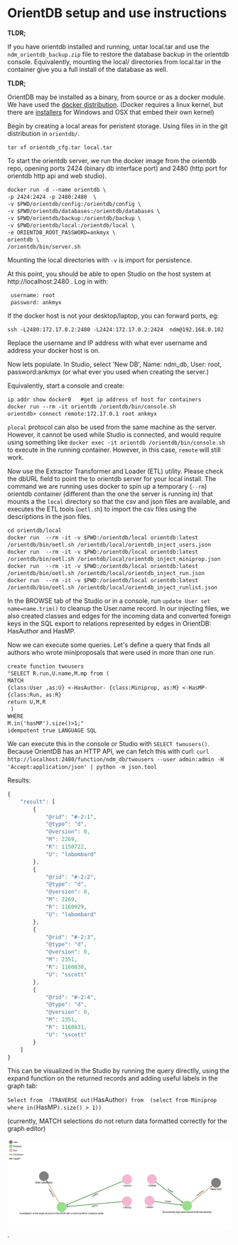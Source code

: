 # OrientDB setup and use instructions

**TLDR;**

If you have orientdb installed and running, untar local.tar and use
the `ndm_orientdb_backup.zip` file to restore the database backup in
the orientdb console. Equivalently, mounting the local/ directories from local.tar
in the container give you a full install of the database as well.

**TLDR;**


OrientDB may be installed as a binary, from source or as a docker
module. We have used the [docker distribution](
https://www.linuxbabe.com/linux-server/install-docker-on-debian-8-jessie-server).
(Docker requires a linux kernel, but there are [installers](https://docs.docker.com/engine/installation/) for Windows
and OSX that embed their own kernel)

Begin by creating a local areas for peristent storage. Using files in
in the git distribution in `orientdb/`.

    tar xf orientdb_cfg.tar local.tar

To start the orientdb server, we run the docker image from the
orientdb repo, opening ports
2424 (binary db interface port) and 2480 (http port for orientdb http
api and web studio).

```
docker run -d --name orientdb \
-p 2424:2424 -p 2480:2480  \
-v $PWD/orientdb/config:/orientdb/config \
-v $PWD/orientdb/databases:/orientdb/databases \
-v $PWD/orientdb/backup:/orientdb/backup \
-v $PWD/orientdb/local:/orientdb/local \
-e ORIENTDB_ROOT_PASSWORD=ankmyx \
orientdb \
/orientdb/bin/server.sh
```

Mounting the local directories with `-v` is import for persistence.

At this point, you should be able to open Studio on the host system at
http://localhost:2480 . Log in with:
```
 username: root
 password: ankmyx
```
If the docker host is not your desktop/laptop, you can forward ports, eg:

    ssh -L2480:172.17.0.2:2480 -L2424:172.17.0.2:2424  ndm@192.168.0.102

Replace the username and  IP address with what ever username and  address your docker host is on.

Now lets populate. In Studio, select 'New DB', Name: ndm_db, User:
root, password:ankmyx (or what ever you used when creating the
server.)

Equivalently, start a console and create:

```
ip addr show docker0   #get ip address of host for containers
docker run --rm -it orientdb /orientdb/bin/console.sh
orientdb> connect remote:172.17.0.1 root ankmyx
```
`plocal` protocol can also be used from the same machine as the
server. However, it cannot be used while Studio is connected, and
would require using something like `docker exec -it orientdb /orientdb/bin/console.sh` 
to execute in the running container. However, in this case, `remote`
will still work.

Now use the Extractor Transformer and Loader (ETL) utility. Please
check the dbURL field to point the to orientdb server for your local
install. The command we are running uses docker to spin up a temporary
(`--rm`) orientdb container (different than the one the server is
running in) that mounts a the `local` directory so that the csv and
json files are available, and executes the ETL tools (`oetl.sh`) to
import the csv files using the descriptions in the json files.

```
cd orientdb/local
docker run  --rm -it -v $PWD:/orientdb/local orientdb:latest /orientdb/bin/oetl.sh /orientdb/local/orientdb_inject_users.json
docker run  --rm -it -v $PWD:/orientdb/local orientdb:latest /orientdb/bin/oetl.sh /orientdb/local/orientdb_inject_miniprop.json
docker run  --rm -it -v $PWD:/orientdb/local orientdb:latest /orientdb/bin/oetl.sh /orientdb/local/orientdb_inject_run.json
docker run  --rm -it -v $PWD:/orientdb/local orientdb:latest /orientdb/bin/oetl.sh /orientdb/local/orientdb_inject_runlist.json
```

In the BROWSE tab of the Studio or in a console, run
`update User set name=name.trim()` to cleanup the User.name record.
In our injecting files, we also created classes and edges for the
incoming data and converted foreign keys in the SQL export to
relations represented by edges in OrientDB: HasAuthor and HasMP.

Now we can execute some queries. Let's define a query that finds all
authors who wrote miniproposals that were used in more than one run.

``` 
create function twousers
"SELECT R.run,U.name,M.mp from (
MATCH
{class:User ,as:U} <-HasAuthor- {class:Miniprop, as:M} <-HasMP-{class:Run, as:R}
return U,M,R
 )
WHERE 
M.in('hasMP').size()>1;" 
idempotent true LANGUAGE SQL
```

We can execute this in the console or Studio with `SELECT
twousers()`. Because OrientDB has an HTTP API, we can fetch this with
curl:
`curl  http://localhost:2480/function/ndm_db/twousers --user admin:admin -H 'Accept:application/json' | python -m json.tool`

Results:

```js
{
    "result": [
        {
            "@rid": "#-2:1",
            "@type": "d",
            "@version": 0,
            "M": 2269,
            "R": 1150722,
            "U": "labombard"
        },
        {
            "@rid": "#-2:2",
            "@type": "d",
            "@version": 0,
            "M": 2269,
            "R": 1160929,
            "U": "labombard"
        },
        {
            "@rid": "#-2:3",
            "@type": "d",
            "@version": 0,
            "M": 2351,
            "R": 1160830,
            "U": "sscott"
        },
        {
            "@rid": "#-2:4",
            "@type": "d",
            "@version": 0,
            "M": 2351,
            "R": 1160831,
            "U": "sscott"
        }
    ]
}
```

This can be visualized in the Studio by running the query directlly,
using the expand function on the returned records and adding useful
labels in the graph tab:

`Select from  (TRAVERSE out(`HasAuthor`) from  (select from Miniprop where in(`HasMP`).size() > 1)) `

(currently, MATCH selections do not return data formatted correctly for the graph editor)

![two users graph](users_with_mp_in_two_runs.png)
.



